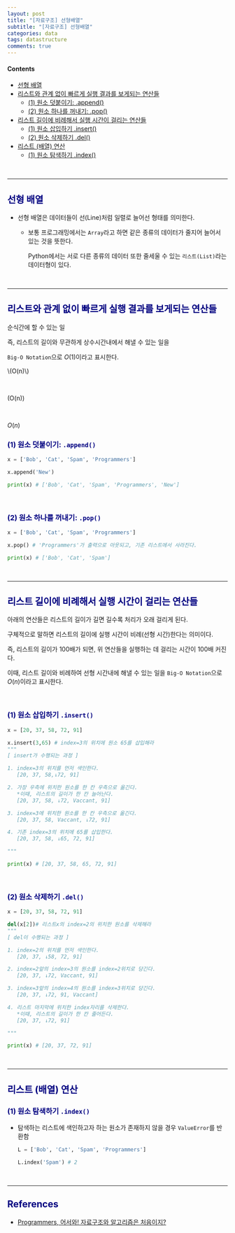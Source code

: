 ```yaml
---
layout: post
title: "[자료구조] 선형배열"
subtitle: "[자료구조] 선형배열"
categories: data
tags: datastructure
comments: true
---
```

#### Contents
- [선형 배열](#선형-배열)
- [리스트와 관계 없이 빠르게 실행 결과를 보게되는 연산들](#리스트와-관계-없이-빠르게-실행-결과를-보게되는-연산들)
  - [(1) 원소 덧붙이기: .append()](#1-원소-덧붙이기-append)
  - [(2) 원소 하나를 꺼내기: .pop()](#2-원소-하나를-꺼내기-pop)
- [리스트 길이에 비례해서 실행 시간이 걸리는 연산들](#리스트-길이에-비례해서-실행-시간이-걸리는-연산들)
  - [(1) 원소 삽입하기 .insert()](#1-원소-삽입하기-insert)
  - [(2) 원소 삭제하기 .del()](#2-원소-삭제하기-del)
- [리스트 (배열) 연산](#리스트-배열-연산)
  - [(1) 원소 탐색하기 .index()](#1-원소-탐색하기-index)

<br>

---

## <span style="color:navy">선형 배열<span>

- 선형 배열은 데이터들이 선(Line)처럼 일렬로 늘어선 형태를 의미한다.
    - 보통 프로그래밍에서는 `Array`라고 하면 같은 종류의 데이터가 줄지어 늘어서 있는 것을 뜻한다.
        
        Python에서는 서로 다른 종류의 데이터 또한 줄세울 수 있는 `리스트(List)`라는 데이터형이 있다.

<br>     

---

## <span style="color:navy">리스트와 관계 없이 빠르게 실행 결과를 보게되는 연산들<span>

순식간에 할 수 있는 일

즉, 리스트의 길이와 무관하게 상수시간내에서 해낼 수 있는 일을 

`Big-O Notation`으로 $O(1)$이라고 표시한다.

\\(O(n)\\)

<br>

\(O(n)\)


<br>

$O(n)$

### <span style="color:navy">(1) 원소 덧붙이기: `.append()`<span>

```python
x = ['Bob', 'Cat', 'Spam', 'Programmers']

x.append('New')

print(x) # ['Bob', 'Cat', 'Spam', 'Programmers', 'New']
```

<br>

### <span style="color:navy">(2) 원소 하나를 꺼내기: `.pop()`<span>

```python
x = ['Bob', 'Cat', 'Spam', 'Programmers']

x.pop() # 'Programmers'가 출력으로 아웃되고, 기존 리스트에서 사라진다.

print(x) # ['Bob', 'Cat', 'Spam']
```

<br>

---

## <span style="color:navy">리스트 길이에 비례해서 실행 시간이 걸리는 연산들<span>

아래의 연산들은 리스트의 길이가 길면 길수록 처리가 오래 걸리게 된다.

구체적으로 말하면 리스트의 길이에 실행 시간이 비례(선형 시간)한다는 의미이다.

즉, 리스트의 길이가 100배가 되면, 위 연산들을 실행하는 데 걸리는 시간이 100배 커진다.

이때, 리스트 길이와 비례하여 선형 시간내에 해낼 수 있는 일을 `Big-O Notation`으로 $O(n)$이라고 표시한다.

<br>

### <span style="color:navy">(1) 원소 삽입하기 `.insert()`<span>

```python
x = [20, 37, 58, 72, 91]

x.insert(3,65) # index=3의 위치에 원소 65를 삽입해라
"""
[ insert가 수행되는 과정 ]

1. index=3의 위치를 먼저 색인한다. 
   [20, 37, 58,↓72, 91]

2. 가장 우측에 위치한 원소를 한 칸 우측으로 옮긴다.
   *이때, 리스트의 길이가 한 칸 늘어난다. 
   [20, 37, 58, ↓72, Vaccant, 91]

3. index=3에 위치한 원소를 한 칸 우측으로 옮긴다.
   [20, 37, 58, Vaccant, ↓72, 91]

4. 기존 index=3의 위치에 65를 삽입한다.
   [20, 37, 58, ↓65, 72, 91]

"""

print(x) # [20, 37, 58, 65, 72, 91]
```

<br>

### <span style="color:navy">(2) 원소 삭제하기 `.del()`<span>

```python
x = [20, 37, 58, 72, 91]

del(x[2])# 리스트x의 index=2의 위치한 원소를 삭제해라
"""
[ del이 수행되는 과정 ]

1. index=2의 위치를 먼저 색인한다.
   [20, 37, ↓58, 72, 91]

2. index=2앞의 index=3의 원소를 index=2위치로 당긴다.
   [20, 37, ↓72, Vaccant, 91]

3. index=3앞의 index=4의 원소를 index=3위치로 당긴다.
   [20, 37, ↓72, 91, Vaccant]

4. 리스트 마지막에 위치한 index자리를 삭제한다.
   *이때, 리스트의 길이가 한 칸 줄어든다.
   [20, 37, ↓72, 91]

"""

print(x) # [20, 37, 72, 91]
```

<br>

---

## <span style="color:navy">리스트 (배열) 연산 <span>

### <span style="color:navy">(1) 원소 탐색하기 `.index()`<span>

- 탐색하는 리스트에 색인하고자 하는 원소가 존재하지 않을 경우 `ValueError`를 반환함

  ```python
  L = ['Bob', 'Cat', 'Spam', 'Programmers']
  
  L.index('Spam') # 2
  ```

<br>


---


## <span style="color:navy">References<span>
- [Programmers, 어서와! 자료구조와 알고리즘은 처음이지?](https://school.programmers.co.kr/learn/courses/57/57-%EC%96%B4%EC%84%9C%EC%99%80-%EC%9E%90%EB%A3%8C%EA%B5%AC%EC%A1%B0%EC%99%80-%EC%95%8C%EA%B3%A0%EB%A6%AC%EC%A6%98%EC%9D%80-%EC%B2%98%EC%9D%8C%EC%9D%B4%EC%A7%80)
